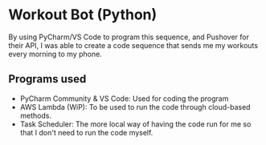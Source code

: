 # Workout Bot (Python)
By using PyCharm/VS Code to program this sequence, and Pushover for their API, I was able to create a code sequence that sends me my workouts every morning to my phone.

## Programs used
- PyCharm Community & VS Code: Used for coding the program
- AWS Lambda (WiP): To be used to run the code through cloud-based methods.
- Task Scheduler: The more local way of having the code run for me so that I don't need to run the code myself.
